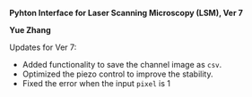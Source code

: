 **Pyhton Interface for Laser Scanning Microscopy (LSM), Ver 7**

**Yue Zhang**

Updates for Ver 7:
- Added functionality to save the channel image as `csv`.
- Optimized the piezo control to improve the stability.
- Fixed the error when the input `pixel` is 1
